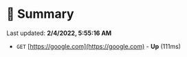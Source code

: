 # 📖 Summary
Last updated: **2/4/2022, 5:55:16 AM**

- `GET` [https://google.com](https://google.com) - **Up** (111ms)
